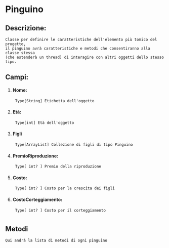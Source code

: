 # Pinguino

## Descrizione:
    Classe per definire le caratteristiche dell'elemento più tomico del progetto,
    il pinguino avrà caratteristiche e metodi che consentiranno alla classe stessa
    (che estenderà un thread) di interagire con altri oggetti dello stesso tipo.
    
## Campi:

1. #### Nome:
        Type[String] Etichetta dell'oggetto
1. #### Età:
        Type[int] Età dell'oggetto
1. #### Figli
        Type[ArrayList] Collezione di figli di tipo Pinguino
1. #### PremioRiproduzione:
        Type[ int? ] Premio della riproduzione
1. #### Costo:
        Type[ int? ] Costo per la crescita dei figli
1. #### CostoCorteggiamento:
        Type[ int? ] Costo per il corteggiamento

#
        
## Metodi
    Qui andrà la lista di metodi di ogni pinguino
